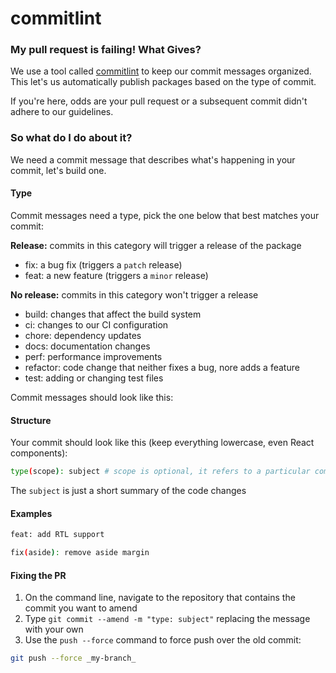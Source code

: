 # commitlint

### My pull request is failing! What Gives?

We use a tool called
[commitlint](https://github.com/conventional-changelog/commitlint/#what-is-commitlint)
to keep our commit messages organized. This let's us automatically publish
packages based on the type of commit.

If you're here, odds are your pull request or a subsequent commit didn't adhere
to our guidelines.

### So what do I do about it?

We need a commit message that describes what's happening in your commit, let's
build one.

#### Type

Commit messages need a type, pick the one below that best matches your commit:

**Release:** commits in this category will trigger a release of the package

- fix: a bug fix (triggers a `patch` release)
- feat: a new feature (triggers a `minor` release)

**No release:** commits in this category won't trigger a release

- build: changes that affect the build system
- ci: changes to our CI configuration
- chore: dependency updates
- docs: documentation changes
- perf: performance improvements
- refactor: code change that neither fixes a bug, nore adds a feature
- test: adding or changing test files

Commit messages should look like this:

#### Structure

Your commit should look like this (keep everything lowercase, even React
components):

```bash
type(scope): subject # scope is optional, it refers to a particular component/feature
```

The `subject` is just a short summary of the code changes

#### Examples

```bash
feat: add RTL support
```

```bash
fix(aside): remove aside margin
```

#### Fixing the PR

1. On the command line, navigate to the repository that contains the commit you
   want to amend
2. Type `git commit --amend -m "type: subject"` replacing the message with your
   own
3. Use the `push --force` command to force push over the old commit:

```bash
git push --force _my-branch_
```
